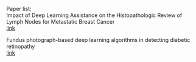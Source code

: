 Paper list:\
Impact of Deep Learning Assistance on the Histopathologic Review of Lymph Nodes for Metastatic Breast Cancer\
[link](https://pubmed.ncbi.nlm.nih.gov/30312179/)

Fundus photograph-based deep learning algorithms in detecting diabetic retinopathy\
[link](https://www.nature.com/articles/s41433-018-0269-y) 
